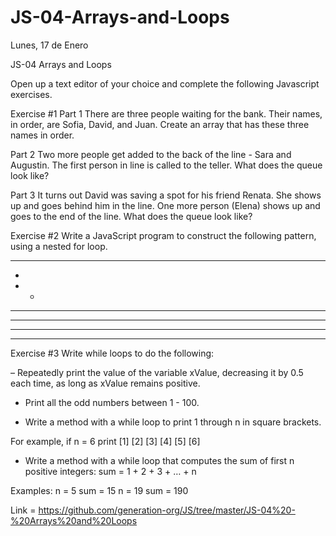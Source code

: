 # JS-04-Arrays-and-Loops
Lunes, 17 de Enero

JS-04 Arrays and Loops


Open up a text editor of your choice and complete the following Javascript exercises.

Exercise #1
Part 1
There are three people waiting for the bank. Their names, in order, are Sofia, David, and Juan. Create an array that has these three names in order.

Part 2
Two more people get added to the back of the line - Sara and Augustin. The first person in line is called to the teller. What does the queue look like?

Part 3
It turns out David was saving a spot for his friend Renata. She shows up and goes behind him in the line. One more person (Elena) shows up and goes to the end of the line. What does the queue look like?

Exercise #2
Write a JavaScript program to construct the following pattern, using a nested for loop.

_________________
*  
* *  
* * *  
* * * *  
* * * * *
_________________

Exercise #3
Write while loops to do the following:

– Repeatedly print the value of the variable xValue, decreasing it by 0.5 each time,
as long as xValue remains positive.

- Print all the odd numbers between 1 - 100.

- Write a method with a while loop to print 1 through n in square brackets. 

For example, if n = 6 print [1] [2] [3] [4] [5] [6]
- Write a method with a while loop that computes the sum of first n positive integers: 
sum = 1 + 2 + 3 + … + n

Examples:
n = 5 sum = 15
n = 19 sum = 190


Link = https://github.com/generation-org/JS/tree/master/JS-04%20-%20Arrays%20and%20Loops
